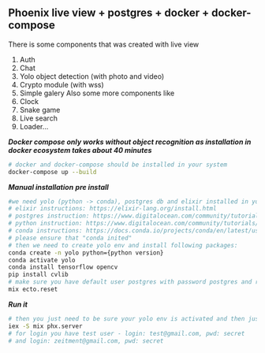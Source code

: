 ## Phoenix live view + postgres + docker + docker-compose 

There is some components that was created with live view
1. Auth
1. Chat
1. Yolo object detection (with photo and video)
1. Crypto module (with wss)
1. Simple galery
Also some more components like
1. Clock
1. Snake game
1. Live search
1. Loader...

<!-- ***It works only with linux(you should make changes for windows)***

Unfortunately, I did not find a nice and beauty case to transfer volumes data for postgres container. Therefore, in order to run practically the same application on ***windows*** system (bcs of difference in access rights), so you need to ***comment out the volumes*** in the docker-compose file. Unfortunately, because of this, you can lose the entered data on restart -->

***Docker compose only works without object recognition as installation in docker ecosystem takes about 40 minutes***
```bash
# docker and docker-compose should be installed in your system
docker-compose up --build
```



***Manual installation***
***pre install***
```bash
#we need yolo (python -> conda), postgres db and elixir installed in your system 
# elixir instructions: https://elixir-lang.org/install.html
# postgres instruction: https://www.digitalocean.com/community/tutorials/how-to-install-and-use-postgresql-on-ubuntu-20-04
# python instruction: https://www.digitalocean.com/community/tutorials/how-to-install-python-3-and-set-up-a-local-programming-environment-on-ubuntu-18-04
# conda instructions: https://docs.conda.io/projects/conda/en/latest/user-guide/install/
# please ensure that "conda inited"
# then we need to create yolo env and install following packages:
conda create -n yolo python={python version}
conda activate yolo
conda install tensorflow opencv
pip install cvlib
# make sure you have default user postgres with password postgres and run from backend folder:
mix ecto.reset
```

***Run it***
```bash
# then you just need to be sure your yolo env is activated and then just go to backend folder and run:
iex -S mix phx.server 
# for login you have test user - login: test@gmail.com, pwd: secret
# and login: zeitment@gmail.com, pwd: secret
```